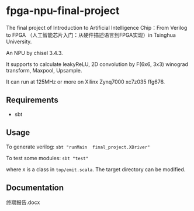 # fpga-npu-final-project

The final project of Introduction to Artificial Intelligence Chip：From Verilog to FPGA （人工智能芯片入门：从硬件描述语言到FPGA实现）in Tsinghua University.

An NPU by chisel 3.4.3.

It supports to calculate leakyReLU, 2D convolution by F(6x6, 3x3) winograd transform, Maxpool, Upsample. 

It can run at 125MHz or more on Xilinx Zynq7000 xc7z035 ffg676.

## Requirements

* sbt

## Usage


To generate verilog: `sbt "runMain  final_project.XDriver"`

To test some modules: `sbt "test"`

where `X` is a class in `top/emit.scala`. The target directory can be modified.

## Documentation

终期报告.docx
